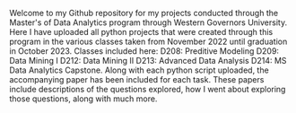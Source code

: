 Welcome to my Github repository for my projects conducted through the Master's of Data Analytics program through Western Governors University.
Here I have uploaded all python projects that were created through this program in the various classes taken from November 2022 until graduation in October 2023.
Classes included here: 
D208: Preditive Modeling
D209: Data Mining I
D212: Data Mining II
D213: Advanced Data Analysis
D214: MS Data Analytics Capstone. 
Along with each python script uploaded, the accompanying paper has been included for each task. These papers include descriptions of the questions explored, how I went about exploring those questions, along with much more. 
